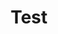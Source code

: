---
title: Test
category:
order: 1

code_block: |
  Some content is better in monospace.

  1 + 1 = 2
  2 + 2 = 4
javascript_code_block: |
  function sayHello() {
      console.log("Hi there!");
  }

  sayHello();
example_ruby_code_block: |
  def say_hello
    puts 'Hi there!'
  end

  say_hello
---
